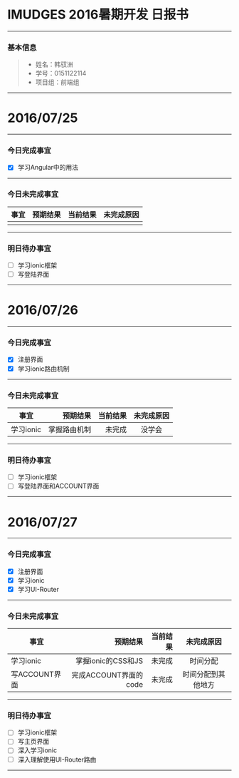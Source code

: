 # IMUDGES 2016暑期开发 日报书


-------


### 基本信息
> * 姓名：韩驭洲
> * 学号：0151122114
> * 项目组：前端组

-------


# 2016/07/25

-------

### 今日完成事宜
- [x]  学习Angular中的用法

-----
### 今日未完成事宜


| 事宜     |预期结果| 当前结果  | 未完成原因   | 
| --------   | -----:  | -----:  | :----:  |
|      |      |      |      | 


------
### 明日待办事宜
- [ ] 学习ionic框架
- [ ] 写登陆界面

-------


# 2016/07/26

-------

### 今日完成事宜
- [x]  注册界面
- [x]  学习ionic路由机制

-----
### 今日未完成事宜


| 事宜     |预期结果| 当前结果  | 未完成原因   | 
| --------   | -----:  | -----:  | :----:  |
| 学习ionic     |掌握路由机制      | 未完成     | 没学会     | 


------
### 明日待办事宜
- [ ] 学习ionic框架
- [ ] 写登陆界面和ACCOUNT界面

-------


# 2016/07/27

-------

### 今日完成事宜
- [x]  注册界面
- [x]  学习ionic
- [x]  学习UI-Router

-----
### 今日未完成事宜


| 事宜     |预期结果| 当前结果  | 未完成原因   | 
| --------   | -----:  | -----:  | :----:  |
| 学习ionic   | 掌握ionic的CSS和JS     | 未完成     | 时间分配     | 
| 写ACCOUNT界面  | 完成ACCOUNT界面的code     | 未完成     | 时间分配到其他地方     | 


------
### 明日待办事宜
- [ ] 学习ionic框架
- [ ] 写主页界面
- [ ] 深入学习ionic
- [ ] 深入理解使用UI-Router路由

-------